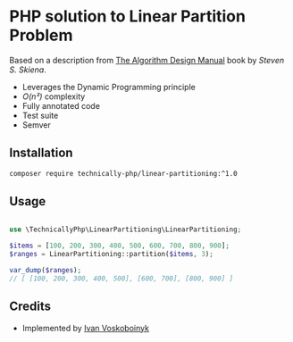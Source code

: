 # PHP solution to Linear Partition Problem 

Based on a description from [The Algorithm Design Manual](1) book by *Steven S. Skiena*.

* Leverages the Dynamic Programming principle
* *O(n²)* complexity
* Fully annotated code
* Test suite
* Semver

## Installation

```bash
composer require technically-php/linear-partitioning:^1.0
```

## Usage

```php

use \TechnicallyPhp\LinearPartitioning\LinearPartitioning;

$items = [100, 200, 300, 400, 500, 600, 700, 800, 900];
$ranges = LinearPartitioning::partition($items, 3);

var_dump($ranges);
// [ [100, 200, 300, 400, 500], [600, 700], [800, 900] ]

```

[1]: http://www.algorist.com/

## Credits

* Implemented by [Ivan Voskoboinyk](https://github.com/e1himself)

